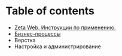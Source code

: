 # Table of contents

* [Zeta Web. Инструкции по применению.](README.md)
* [Бизнес-процессы](logistika.md)
* Верстка
* Настройка и администрирование


